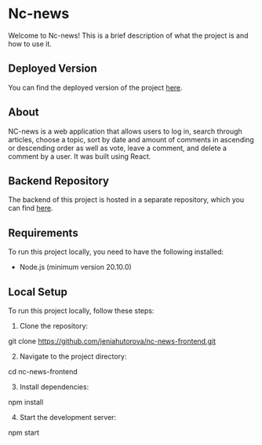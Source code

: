 # Nc-news

Welcome to Nc-news! This is a brief description of what the project is and how to use it.

## Deployed Version

You can find the deployed version of the project [here](https://news-nc-news.netlify.app).

## About

NC-news is a web application that allows users to log in, search through articles, choose a topic, sort by date and amount of comments in ascending or descending order as well as vote, leave a comment, and delete a comment by a user. It was built using React.

## Backend Repository

The backend of this project is hosted in a separate repository, which you can find [here](https://github.com/jeniahutorova/nc-news.git).

## Requirements

To run this project locally, you need to have the following installed:

- Node.js (minimum version 20.10.0)

## Local Setup

To run this project locally, follow these steps:

1. Clone the repository:

git clone https://github.com/jeniahutorova/nc-news-frontend.git

2. Navigate to the project directory:

cd nc-news-frontend

3. Install dependencies:

npm install

4. Start the development server:

npm start
